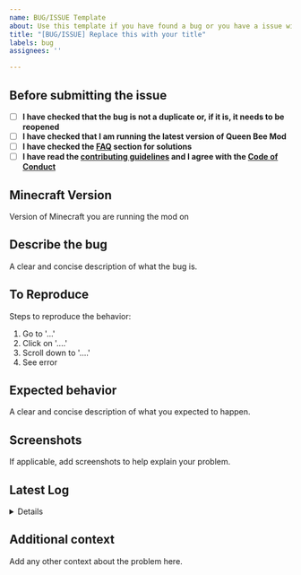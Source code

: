 ```yaml
---
name: BUG/ISSUE Template
about: Use this template if you have found a bug or you have a issue with something
title: "[BUG/ISSUE] Replace this with your title"
labels: bug
assignees: ''

---
```


## Before submitting the issue

- [ ] **I have checked that the bug is not a duplicate or, if it is, it needs to be reopened**
- [ ] **I have checked that I am running the latest version of Queen Bee Mod**
- [ ] **I have checked the [FAQ](https://github.com/CerbonXD/QueenBeeMod/blob/master/FAQ.md) section for solutions**
- [ ] **I have read the [contributing guidelines](https://github.com/CerbonXD/QueenBeeMod/blob/master/CONTRIBUTING.md#issue) and I agree with the [Code of Conduct](https://github.com/CerbonXD/QueenBeeMod/blob/master/CODE_OF_CONDUCT.md)**

## Minecraft Version
Version of Minecraft you are running the mod on

## Describe the bug
A clear and concise description of what the bug is.

## To Reproduce
Steps to reproduce the behavior:
1. Go to '...'
2. Click on '....'
3. Scroll down to '....'
4. See error

## Expected behavior
A clear and concise description of what you expected to happen.

## Screenshots
If applicable, add screenshots to help explain your problem.

## Latest Log

<details>

```
Please paste here the latest log (Open the folder where your Minecraft is installed and search for "logs" foder, open latest.log and paste it's content here). 
```

</details>

## Additional context
Add any other context about the problem here.
